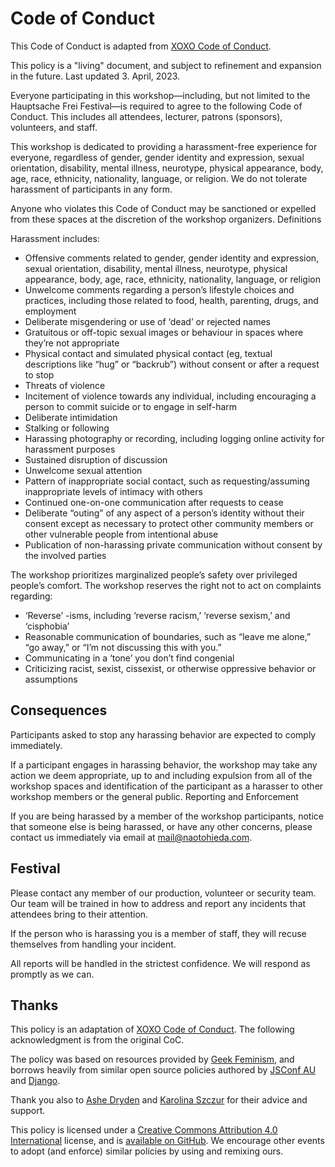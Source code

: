 Code of Conduct
=========

This Code of Conduct is adapted from [XOXO Code of Conduct](https://xoxofest.com/guide/conduct).


This policy is a "living" document, and subject to refinement and expansion in the future. Last updated 3. April, 2023.

Everyone participating in this workshop—including, but not limited to the Hauptsache Frei Festival—is required to agree to the following Code of Conduct. This includes all attendees, lecturer, patrons (sponsors), volunteers, and staff.

This workshop is dedicated to providing a harassment-free experience for everyone, regardless of gender, gender identity and expression, sexual orientation, disability, mental illness, neurotype, physical appearance, body, age, race, ethnicity, nationality, language, or religion. We do not tolerate harassment of participants in any form.

Anyone who violates this Code of Conduct may be sanctioned or expelled from these spaces at the discretion of the workshop organizers.
Definitions

Harassment includes:


* Offensive comments related to gender, gender identity and expression, sexual orientation, disability, mental illness, neurotype, physical appearance, body, age, race, ethnicity, nationality, language, or religion
* Unwelcome comments regarding a person’s lifestyle choices and practices, including those related to food, health, parenting, drugs, and employment
* Deliberate misgendering or use of ‘dead’ or rejected names
* Gratuitous or off-topic sexual images or behaviour in spaces where they’re not appropriate
* Physical contact and simulated physical contact (eg, textual descriptions like “hug” or “backrub”) without consent or after a request to stop
* Threats of violence
* Incitement of violence towards any individual, including encouraging a person to commit suicide or to engage in self-harm
* Deliberate intimidation
* Stalking or following
* Harassing photography or recording, including logging online activity for harassment purposes
* Sustained disruption of discussion
* Unwelcome sexual attention
* Pattern of inappropriate social contact, such as requesting/assuming inappropriate levels of intimacy with others
* Continued one-on-one communication after requests to cease
* Deliberate “outing” of any aspect of a person’s identity without their consent except as necessary to protect other community members or other vulnerable people from intentional abuse
* Publication of non-harassing private communication without consent by the involved parties


The workshop prioritizes marginalized people’s safety over privileged people’s comfort. The workshop reserves the right not to act on complaints regarding:


* ‘Reverse’ -isms, including ‘reverse racism,’ ‘reverse sexism,’ and ‘cisphobia’
* Reasonable communication of boundaries, such as “leave me alone,” “go away,” or “I’m not discussing this with you.”
* Communicating in a ‘tone’ you don’t find congenial
* Criticizing racist, sexist, cissexist, or otherwise oppressive behavior or assumptions

Consequences
--------

Participants asked to stop any harassing behavior are expected to comply immediately.

If a participant engages in harassing behavior, the workshop may take any action we deem appropriate, up to and including expulsion from all of the workshop spaces and identification of the participant as a harasser to other workshop members or the general public.
Reporting and Enforcement

If you are being harassed by a member of the workshop participants, notice that someone else is being harassed, or have any other concerns, please contact us immediately via email at mail@naotohieda.com.

Festival
--------

Please contact any member of our production, volunteer or security team. Our team will be trained in how to address and report any incidents that attendees bring to their attention.

<!-- Slack -->

<!-- Please contact an admin or moderator (designated with a red diamond emoji “♦️” in their status) via direct message. -->

If the person who is harassing you is a member of staff, they will recuse themselves from handling your incident.

All reports will be handled in the strictest confidence. We will respond as promptly as we can.


Thanks
--------

This policy is an adaptation of [XOXO Code of Conduct](https://xoxofest.com/guide/conduct). The following acknowledgment is from the original CoC.

The policy was based on resources provided by [Geek Feminism](https://geekfeminism.org/about/code-of-conduct/), and borrows heavily from similar open source policies authored by [JSConf AU](https://2018.jsconfau.com/code-of-conduct) and [Django](https://www.djangoproject.com/conduct/).

Thank you also to [Ashe Dryden](https://www.ashedryden.com/) and [Karolina Szczur](https://thefox.is/) for their advice and support.

This policy is licensed under a [Creative Commons Attribution 4.0 International](https://creativecommons.org/licenses/by/4.0/) license, and is [available on GitHub](https://github.com/xoxo/conduct/). We encourage other events to adopt (and enforce) similar policies by using and remixing ours.